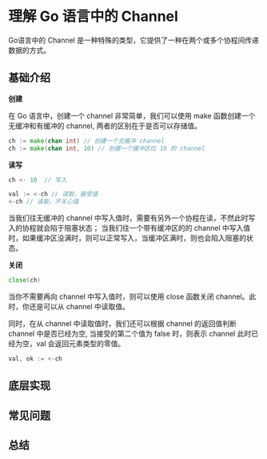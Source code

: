 # 理解 Go 语言中的 Channel

Go语言中的 Channel 是一种特殊的类型，它提供了一种在两个或多个协程间传递数据的方式。


## 基础介绍

**创建**

在 Go 语言中，创建一个 channel 非常简单，我们可以使用 make 函数创建一个无缓冲和有缓冲的 channel, 两者的区别在于是否可以存储值。
```go
ch := make(chan int) // 创建一个无缓冲 channel
ch := make(chan int, 10) // 创建一个缓冲区位 10 的 channel
```

**读写**
```go
ch <- 10  // 写入

val := <-ch // 读取，接受值
<-ch // 读取，不关心值
```

当我们往无缓冲的 channel 中写入值时，需要有另外一个协程在读，不然此时写入的协程就会陷于阻塞状态；
当我们往一个带有缓冲区的的 channel 中写入值时，如果缓冲区没满时，则可以正常写入，当缓冲区满时，则也会陷入阻塞的状态。

**关闭**
```go
close(ch)
```
当你不需要再向 channel 中写入值时，则可以使用 close 函数关闭 channel。此时，你还是可以从 channel 中读取值。

同时，在从 channel 中读取值时，我们还可以根据 channel 的返回值判断 channel 中是否已经为空, 当接受的第二个值为 false 时，则表示 channel 此时已经为空，val 会返回元素类型的零值。
```go
val, ok := <-ch
```

## 底层实现






## 常见问题



## 总结


